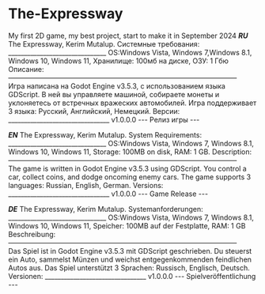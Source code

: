 # The-Expressway
My first 2D game, my best project, start to make it in September 2024
***RU***
		           The Expressway,
			    Kerim Mutalup.
		        Системные требования:
		  _______________________________
OS:Windows Vista, Windows 7,Windows 8.1, Windows 10, Windows 11,
Хранилище: 100мб на диске,
ОЗУ: 1 Гбю
            		      Описание:
                 —————————————————————————————————	
Игра написана на Godot Engine v3.5.3, с использованием языка GDScript. В ней вы управляете
машиной, собираете монеты и уклоняетесь от встречных вражеских автомобилей. Игра
поддерживает 3 языка: Русский, Английский, Немецкий.
		               Версии:
	 	  ________________________________
			      v1.0.0.0
			--- Релиз игры ---
   
***EN***
                         The Expressway,
               		  Kerim Mutalup.
               	       System Requirements:
       		 _______________________________
OS:Windows Vista, Windows 7, Windows 8.1, Windows 10, Windows 11,
Storage: 100MB on disk,
RAM: 1 GB.
                           Description:
               —————————————————————————————————    
The game is written in Godot Engine v3.5.3 using GDScript. You control
a car, collect coins, and dodge oncoming enemy cars. The game
supports 3 languages: Russian, English, German.
                            Versions:
               ________________________________
                 	    v1.0.0.0
                      --- Game Release --- 
		      
***DE***
                         The Expressway,
                         Kerim Mutalup.
                      Systemanforderungen:
                _______________________________
OS:Windows Vista, Windows 7, Windows 8.1, Windows 10, Windows 11,
Speicher: 100MB auf der Festplatte,
RAM: 1 GB
                         Beschreibung:
               —————————————————————————————————    
Das Spiel ist in Godot Engine v3.5.3 mit GDScript geschrieben. Du steuerst ein Auto,
sammelst Münzen und weichst entgegenkommenden feindlichen Autos aus. Das Spiel
unterstützt 3 Sprachen: Russisch, Englisch, Deutsch.
                           Versionen:
               ________________________________
                            v1.0.0.0
                  --- Spielveröffentlichung --- 
